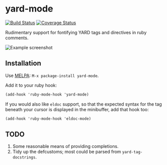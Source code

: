 # yard-mode
[![Build Status](https://travis-ci.org/pd/yard-mode.el.png)](https://travis-ci.org/pd/yard-mode.el)
[![Coverage Status](https://coveralls.io/repos/github/pd/yard-mode.el/badge.svg)](https://coveralls.io/github/pd/yard-mode.el)

Rudimentary support for fontifying YARD tags and directives in ruby
comments.

![Example screenshot](https://github.com/pd/yard-mode.el/raw/master/screenshot.png)

## Installation
Use [MELPA](https://github.com/milkypostman/melpa): `M-x package-install yard-mode`.

Add it to your ruby hook:

```scheme
(add-hook 'ruby-mode-hook 'yard-mode)
```

If you would also like `eldoc` support, so that the expected syntax for
the tag beneath your cursor is displayed in the minibuffer, add that
hook too:

```scheme
(add-hook 'ruby-mode-hook 'eldoc-mode)
```

## TODO
1. Some reasonable means of providing completions.
2. Tidy up the defcustoms; most could be parsed from `yard-tag-docstrings`.
